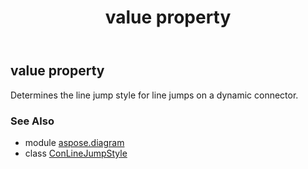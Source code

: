 ﻿---
title: value property
second_title: Aspose.Diagram for Python via .NET API References
description: 
type: docs
weight: 40
url: /python-net/aspose.diagram/conlinejumpstyle/value/
is_root: false
---

## value property


Determines the line jump style for line jumps on a dynamic connector.

### See Also
* module [aspose.diagram](../../)
* class [ConLineJumpStyle](/diagram/python-net/aspose.diagram/conlinejumpstyle)
